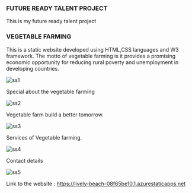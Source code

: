 <h3>FUTURE READY TALENT PROJECT</h3>
This is my future ready talent project
<h3>VEGETABLE FARMING</h3>
This is a static website developed using HTML,CSS languages and W3 framework. The motto of vegetable farming is it provides a promising economic opportunity for reducing rural poverty and unemployment in developing countries.


![ss1](https://user-images.githubusercontent.com/88974468/184531187-c5f6ce2e-8220-4e56-b9c7-f4149fa717b1.png)

Special about the vegetable farming

![ss2](https://user-images.githubusercontent.com/88974468/184531230-684906bf-a133-4d45-a169-4efc6d00e63e.png)

Vegetable farm build a better tomorrow.


![ss3](https://user-images.githubusercontent.com/88974468/184531298-007e5723-7372-41aa-a713-1619f7a46f0e.png)


Services of Vegetable farming.

![ss4](https://user-images.githubusercontent.com/88974468/184531323-8787c291-3e41-4a99-bd20-2428c845b08c.png)


Contact details 



![ss5](https://user-images.githubusercontent.com/88974468/184531844-7bb8c08b-7ac1-436e-85e4-02ba58021522.png)

Link to the website : https://lively-beach-08f65be10.1.azurestaticapps.net
